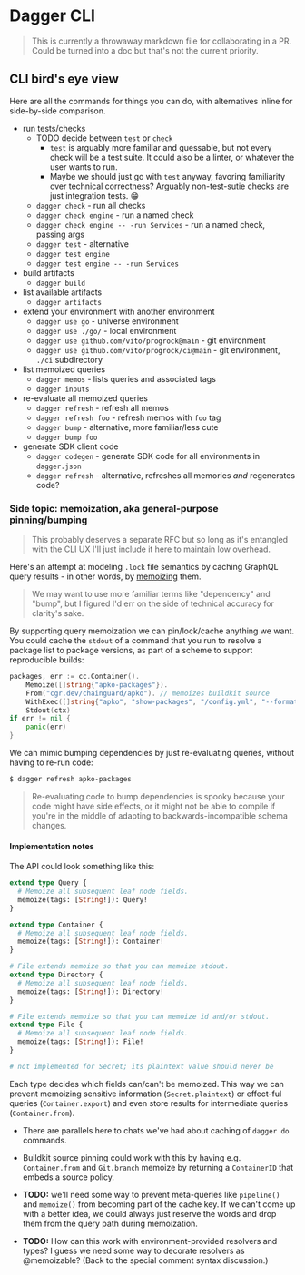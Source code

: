 # Dagger CLI

> This is currently a throwaway markdown file for collaborating in a PR. Could
> be turned into a doc but that's not the current priority.

## CLI bird's eye view

Here are all the commands for things you can do, with alternatives inline for
side-by-side comparison.

* run tests/checks
    * TODO decide between `test` or `check`
        * `test` is arguably more familiar and guessable, but not every check
          will be a test suite. It could also be a linter, or whatever the user
          wants to run.
        * Maybe we should just go with `test` anyway, favoring familiarity over
          technical correctness? Arguably non-test-sutie checks are just
          integration tests. :grin:
    * `dagger check` - run all checks
    * `dagger check engine` - run a named check
    * `dagger check engine -- -run Services` - run a named check, passing args
    * `dagger test` - alternative
    * `dagger test engine`
    * `dagger test engine -- -run Services`
* build artifacts
    * `dagger build`
* list available artifacts
    * `dagger artifacts`
* extend your environment with another environment
    * `dagger use go` - universe environment
    * `dagger use ./go/` - local environment
    * `dagger use github.com/vito/progrock@main` - git environment
    * `dagger use github.com/vito/progrock/ci@main` - git environment, `./ci` subdirectory
* list memoized queries
    * `dagger memos` - lists queries and associated tags
    * `dagger inputs`
* re-evaluate all memoized queries
    * `dagger refresh` - refresh all memos
    * `dagger refresh foo` - refresh memos with `foo` tag
    * `dagger bump` - alternative, more familiar/less cute
    * `dagger bump foo`
* generate SDK client code
    * `dagger codegen` - generate SDK code for all environments in `dagger.json`
    * `dagger refresh` - alternative, refreshes all memories _and_ regenerates code?

### Side topic: memoization, aka general-purpose pinning/bumping

> This probably deserves a separate RFC but so long as it's entangled with the
> CLI UX I'll just include it here to maintain low overhead.

Here's an attempt at modeling `.lock` file semantics by caching GraphQL query
results - in other words, by [memoizing] them.

[memoizing]: https://en.wikipedia.org/wiki/Memoization

> We may want to use more familiar terms like "dependency" and "bump", but I
> figured I'd err on the side of technical accuracy for clarity's sake.

By supporting query memoization we can pin/lock/cache anything we want. You
could cache the `stdout` of a command that you run to resolve a package list to
package versions, as part of a scheme to support reproducible builds:

```go
packages, err := cc.Container().
    Memoize([]string{"apko-packages"}).
    From("cgr.dev/chainguard/apko"). // memoizes buildkit source
    WithExec([]string{"apko", "show-packages", "/config.yml", "--format"}).
    Stdout(ctx)
if err != nil {
    panic(err)
}
```

We can mimic bumping dependencies by just re-evaluating queries, without having
to re-run code:

```sh
$ dagger refresh apko-packages
```

> Re-evaluating code to bump dependencies is spooky because your code might have
> side effects, or it might not be able to compile if you're in the middle of
> adapting to backwards-incompatible schema changes.

#### Implementation notes

The API could look something like this:

```graphql
extend type Query {
  # Memoize all subsequent leaf node fields.
  memoize(tags: [String!]): Query!
}

extend type Container {
  # Memoize all subsequent leaf node fields.
  memoize(tags: [String!]): Container!
}

# File extends memoize so that you can memoize stdout.
extend type Directory {
  # Memoize all subsequent leaf node fields.
  memoize(tags: [String!]): Directory!
}

# File extends memoize so that you can memoize id and/or stdout.
extend type File {
  # Memoize all subsequent leaf node fields.
  memoize(tags: [String!]): File!
}

# not implemented for Secret; its plaintext value should never be
```

Each type decides which fields can/can't be memoized. This way we can prevent
memoizing sensitive information (`Secret.plaintext`) or effect-ful queries
(`Container.export`) and even store results for intermediate queries
(`Container.from`).

* There are parallels here to chats we've had about caching of `dagger do`
  commands.

* Buildkit source pinning could work with this by having e.g. `Container.from`
  and `Git.branch` memoize by returning a `ContainerID` that embeds a source
  policy.

* **TODO:** we'll need some way to prevent meta-queries like `pipeline()` and
  `memoize()` from becoming part of the cache key. If we can't come up with a
  better idea, we could always just reserve the words and drop them from the
  query path during memoization.

* **TODO:** How can this work with environment-provided resolvers and types? I
  guess we need some way to decorate resolvers as @memoizable? (Back to the
  special comment syntax discussion.)
